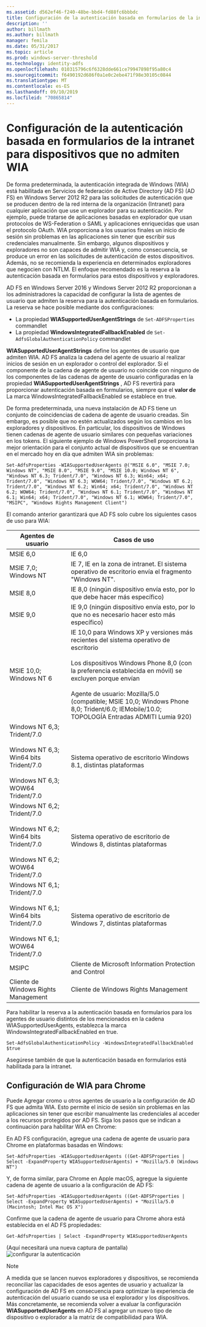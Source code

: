 ```yaml
---
ms.assetid: d562ef46-f240-48be-bbd4-fd88fc6bbbdc
title: Configuración de la autenticación basada en formularios de la intranet para dispositivos que no admiten WIA
description: ''
author: billmath
ms.author: billmath
manager: femila
ms.date: 05/31/2017
ms.topic: article
ms.prod: windows-server-threshold
ms.technology: identity-adfs
ms.openlocfilehash: 010315796c6f6328dde661ce79947898f95a80c4
ms.sourcegitcommit: f6490192d686f0a1e0c2ebe471f98e30105c0844
ms.translationtype: MT
ms.contentlocale: es-ES
ms.lasthandoff: 09/10/2019
ms.locfileid: "70865814"
---
```

# <a name="configuring-intranet-forms-based-authentication-for-devices-that-do-not-support-wia"></a>Configuración de la autenticación basada en formularios de la intranet para dispositivos que no admiten WIA


De forma predeterminada, la autenticación integrada de Windows (WIA) está habilitada en Servicios de federación de Active Directory (AD FS) (AD FS) en Windows Server 2012 R2 para las solicitudes de autenticación que se producen dentro de la red interna de la organización (Intranet) para cualquier aplicación que use un explorador para su autenticación. Por ejemplo, puede tratarse de aplicaciones basadas en explorador que usan protocolos de WS-Federation o SAML y aplicaciones enriquecidas que usan el protocolo OAuth. WIA proporciona a los usuarios finales un inicio de sesión sin problemas en las aplicaciones sin tener que escribir sus credenciales manualmente. Sin embargo, algunos dispositivos y exploradores no son capaces de admitir WIA y, como consecuencia, se produce un error en las solicitudes de autenticación de estos dispositivos. Además, no se recomienda la experiencia en determinados exploradores que negocien con NTLM. El enfoque recomendado es la reserva a la autenticación basada en formularios para estos dispositivos y exploradores.

AD FS en Windows Server 2016 y Windows Server 2012 R2 proporcionan a los administradores la capacidad de configurar la lista de agentes de usuario que admiten la reserva para la autenticación basada en formularios. La reserva se hace posible mediante dos configuraciones:


- La propiedad **WIASupportedUserAgentStrings** de `Set-ADFSProperties` commandlet
- La propiedad **WindowsIntegratedFallbackEnabled** de `Set-AdfsGlobalAuthenticationPolicy` commandlet

**WIASupportedUserAgentStrings** define los agentes de usuario que admiten WIA. AD FS analiza la cadena del agente de usuario al realizar inicios de sesión en un explorador o control del explorador. Si el componente de la cadena de agente de usuario no coincide con ninguno de los componentes de las cadenas de agente de usuario configuradas en la propiedad **WIASupportedUserAgentStrings** , AD FS revertirá para proporcionar autenticación basada en formularios, siempre que el **valor de** La marca WindowsIntegratedFallbackEnabled se establece en true.

De forma predeterminada, una nueva instalación de AD FS tiene un conjunto de coincidencias de cadena de agente de usuario creadas. Sin embargo, es posible que no estén actualizados según los cambios en los exploradores y dispositivos. En particular, los dispositivos de Windows tienen cadenas de agente de usuario similares con pequeñas variaciones en los tokens. El siguiente ejemplo de Windows PowerShell proporciona la mejor orientación para el conjunto actual de dispositivos que se encuentran en el mercado hoy en día que admiten WIA sin problemas:

    Set-AdfsProperties -WIASupportedUserAgents @("MSIE 6.0", "MSIE 7.0; Windows NT", "MSIE 8.0", "MSIE 9.0", "MSIE 10.0; Windows NT 6", "Windows NT 6.3; Trident/7.0", "Windows NT 6.3; Win64; x64; Trident/7.0", "Windows NT 6.3; WOW64; Trident/7.0", "Windows NT 6.2; Trident/7.0", "Windows NT 6.2; Win64; x64; Trident/7.0", "Windows NT 6.2; WOW64; Trident/7.0", "Windows NT 6.1; Trident/7.0", "Windows NT 6.1; Win64; x64; Trident/7.0", "Windows NT 6.1; WOW64; Trident/7.0", "MSIPC", "Windows Rights Management Client")

El comando anterior garantizará que AD FS solo cubre los siguientes casos de uso para WIA:

Agentes de usuario|Casos de uso|
-----|-----|
MSIE 6,0|IE 6,0|
MSIE 7,0; Windows NT|IE 7, IE en la zona de intranet. El sistema operativo de escritorio envía el fragmento "Windows NT".|
MSIE 8,0|IE 8,0 (ningún dispositivo envía esto, por lo que debe hacer más específico)|
MSIE 9,0|IE 9,0 (ningún dispositivo envía esto, por lo que no es necesario hacer esto más específico)|
MSIE 10,0; Windows NT 6|IE 10,0 para Windows XP y versiones más recientes del sistema operativo de escritorio</br></br>Los dispositivos Windows Phone 8,0 (con la preferencia establecida en móvil) se excluyen porque envían</br></br>Agente de usuario: Mozilla/5.0 (compatible; MSIE 10,0; Windows Phone 8,0; Trident/6.0; IEMobile/10.0; TOPOLOGÍA Entradas ADMITI Lumia 920)|
Windows NT 6,3; Trident/7.0</br></br>Windows NT 6,3; Win64 bits Trident/7.0</br></br>Windows NT 6,3; WOW64 Trident/7.0| Sistema operativo de escritorio Windows 8.1, distintas plataformas|
Windows NT 6,2; Trident/7.0</br></br>Windows NT 6,2; Win64 bits Trident/7.0</br></br>Windows NT 6,2; WOW64 Trident/7.0|Sistema operativo de escritorio de Windows 8, distintas plataformas|
Windows NT 6,1; Trident/7.0</br></br>Windows NT 6,1; Win64 bits Trident/7.0</br></br>Windows NT 6,1; WOW64 Trident/7.0|Sistema operativo de escritorio de Windows 7, distintas plataformas|
MSIPC| Cliente de Microsoft Information Protection and Control|
Cliente de Windows Rights Management|Cliente de Windows Rights Management|

Para habilitar la reserva a la autenticación basada en formularios para los agentes de usuario distintos de los mencionados en la cadena WIASupportedUserAgents, establezca la marca WindowsIntegratedFallbackEnabled en true.

    Set-AdfsGlobalAuthenticationPolicy -WindowsIntegratedFallbackEnabled $true

Asegúrese también de que la autenticación basada en formularios está habilitada para la intranet.

## <a name="configuring-wia-for-chrome"></a>Configuración de WIA para Chrome
Puede Agregar cromo u otros agentes de usuario a la configuración de AD FS que admita WIA. Esto permite el inicio de sesión sin problemas en las aplicaciones sin tener que escribir manualmente las credenciales al acceder a los recursos protegidos por AD FS. Siga los pasos que se indican a continuación para habilitar WIA en Chrome:

En AD FS configuración, agregue una cadena de agente de usuario para Chrome en plataformas basadas en Windows:

    Set-AdfsProperties -WIASupportedUserAgents ((Get-ADFSProperties | Select -ExpandProperty WIASupportedUserAgents) + "Mozilla/5.0 (Windows NT")

Y, de forma similar, para Chrome en Apple macOS, agregue la siguiente cadena de agente de usuario a la configuración de AD FS:

    Set-AdfsProperties -WIASupportedUserAgents ((Get-ADFSProperties | Select -ExpandProperty WIASupportedUserAgents) + "Mozilla/5.0 (Macintosh; Intel Mac OS X")

Confirme que la cadena de agente de usuario para Chrome ahora está establecida en el AD FS propiedades:

    Get-AdfsProperties | Select -ExpandProperty WIASupportedUserAgents

(Aquí necesitará una nueva captura de pantalla) ![configurar la autenticación](media/Configure-intranet-forms-based-authentication-for-devices-that-do-not-support-WIA/chrome1.png) 

>[!NOTE]   
> A medida que se lancen nuevos exploradores y dispositivos, se recomienda reconciliar las capacidades de esos agentes de usuario y actualizar la configuración de AD FS en consecuencia para optimizar la experiencia de autenticación del usuario cuando se usa el explorador y los dispositivos. Más concretamente, se recomienda volver a evaluar la configuración **WIASupportedUserAgents** en AD FS al agregar un nuevo tipo de dispositivo o explorador a la matriz de compatibilidad para WIA.


